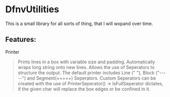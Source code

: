 # DfnvUtilities
This is a small library for all sorts of thing, that I will wxpand over time.

## Features:
Printer
> Prints lines in a box with variable size and padding.
> Automatically wraps long string onto new lines.
> Allows the use of Seperators to structure the output. The default printer includes Line ("     "), Block ("-----") and Segment(+++++) Seperators.
> Custom Seperators can be created with the use of PrinterSeperator() -> IsFullSeperator dictates, if the given char will replace the box edges or be confined in it.